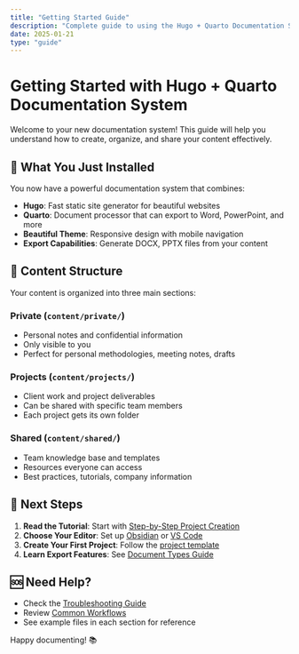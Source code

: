 ```yaml
---
title: "Getting Started Guide"
description: "Complete guide to using the Hugo + Quarto Documentation System"
date: 2025-01-21
type: "guide"
---
```


# Getting Started with Hugo + Quarto Documentation System

Welcome to your new documentation system! This guide will help you understand how to create, organize, and share your content effectively.

## 🚀 What You Just Installed

You now have a powerful documentation system that combines:
- **Hugo**: Fast static site generator for beautiful websites
- **Quarto**: Document processor that can export to Word, PowerPoint, and more
- **Beautiful Theme**: Responsive design with mobile navigation
- **Export Capabilities**: Generate DOCX, PPTX files from your content

## 📁 Content Structure

Your content is organized into three main sections:

### Private (`content/private/`)
- Personal notes and confidential information
- Only visible to you
- Perfect for personal methodologies, meeting notes, drafts

### Projects (`content/projects/`)  
- Client work and project deliverables
- Can be shared with specific team members
- Each project gets its own folder

### Shared (`content/shared/`)
- Team knowledge base and templates
- Resources everyone can access
- Best practices, tutorials, company information

## 🎯 Next Steps

1. **Read the Tutorial**: Start with [Step-by-Step Project Creation](../project-creation-tutorial/)
2. **Choose Your Editor**: Set up [Obsidian](../recommended-tools/obsidian-setup/) or [VS Code](../recommended-tools/vscode-setup/)
3. **Create Your First Project**: Follow the [project template](../../projects/sample-project/)
4. **Learn Export Features**: See [Document Types Guide](../document-types/)

## 🆘 Need Help?

- Check the [Troubleshooting Guide](../troubleshooting/)
- Review [Common Workflows](../common-workflows/)
- See example files in each section for reference

Happy documenting! 📚